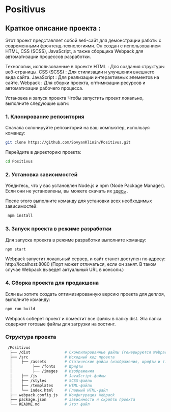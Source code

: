 # Positivus

## Краткое описание проекта :
Этот проект представляет собой веб-сайт для демонстрации работы с современными фронтенд-технологиями. Он создан с использованием HTML, CSS (SCSS), JavaScript, а также сборщика Webpack для автоматизации процессов разработки.

Технологии, использованные в проекте
HTML : Для создания структуры веб-страницы.
CSS (SCSS) : Для стилизации и улучшения внешнего вида сайта.
JavaScript : Для реализации интерактивных элементов на сайте.
Webpack : Для сборки проекта, оптимизации ресурсов и автоматизации рабочего процесса.

Установка и запуск проекта
Чтобы запустить проект локально, выполните следующие шаги:

### 1. Клонирование репозитория
Сначала склонируйте репозиторий на ваш компьютер, используя команду:

```bash
git clone https://github.com/SovyanKlinin/Positivus.git
```

Перейдите в директорию проекта:

```bash
cd Positivus
```

### 2. Установка зависимостей
Убедитесь, что у вас установлен Node.js и npm (Node Package Manager). Если они не установлены, вы можете скачать их [здесь](https://nodejs.org/en?spm=a2ty_o01.29997173.0.0.1502c921NxRPXx) .

После этого выполните команду для установки всех необходимых зависимостей:

```bash
 npm install
 ```

### 3. Запуск проекта в режиме разработки
Для запуска проекта в режиме разработки выполните команду:

```bash
npm start
```

Webpack запустит локальный сервер, и сайт станет доступен по адресу:
http://localhost:8080
(Порт может отличаться, если он занят. В таком случае Webpack выведет актуальный URL в консоли.)

### 4. Сборка проекта для продакшена
Если вы хотите создать оптимизированную версию проекта для деплоя, выполните команду:

```bash 
npm run build
```

Webpack соберет проект и поместит все файлы в папку dist. Эта папка содержит готовые файлы для загрузки на хостинг.

### Структура проекта

```bash
 /Positivus
  ├── /dist               # Скомпилированные файлы (генерируются Webpack)
  ├── /src                # Исходный код проекта
  │    ├── /assets        # Статические файлы (изображения, шрифты и т.д.)
  │         ├── /fonts    # Шрифты
  │         ├── /images   # Изображения
  │    ├── /js            # JavaScript-файлы
  │    ├── /styles        # SCSS-файлы
  │    ├── /templates     # HTML-файлы
  │    └── index.html     # Главный HTML-файл
  ├── webpack.config.js   # Конфигурация Webpack
  ├── package.json        # Зависимости и скрипты проекта
  └── README.md           # Этот файл
  ```